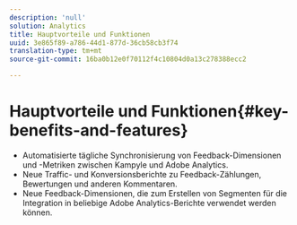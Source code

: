 ```yaml
---
description: 'null'
solution: Analytics
title: Hauptvorteile und Funktionen
uuid: 3e865f89-a786-44d1-877d-36cb58cb3f74
translation-type: tm+mt
source-git-commit: 16ba0b12e0f70112f4c10804d0a13c278388ecc2

---
```



# Hauptvorteile und Funktionen{#key-benefits-and-features}

* Automatisierte tägliche Synchronisierung von Feedback-Dimensionen und -Metriken zwischen Kampyle und Adobe Analytics.
* Neue Traffic- und Konversionsberichte zu Feedback-Zählungen, Bewertungen und anderen Kommentaren.
* Neue Feedback-Dimensionen, die zum Erstellen von Segmenten für die Integration in beliebige Adobe Analytics-Berichte verwendet werden können.

